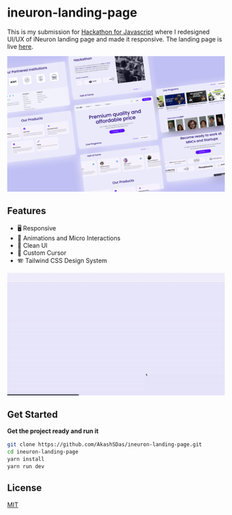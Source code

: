 # ineuron-landing-page

This is my submission for [Hackathon for Javascript](https://www.findcoder.io/challenges/Hackathon%20for%20Javascript%20live%20batch/62e3ddecf1306512201c9de0) where I redesigned UI/UX of iNeuron landing page and made it responsive. The landing page is live [here](https://ineuron-landing-page-nine.vercel.app/).

![Cover Image](docs/cover.png)

## Features

- 🖥 Responsive
- 🤩 Animations and Micro Interactions
- 🎹 Clean UI
- 🦄 Custom Cursor
- 🪗 Tailwind CSS Design System

![Gif](docs/cover-gif.gif)

## Get Started

**Get the project ready and run it**

```bash
git clone https://github.com/AkashSDas/ineuron-landing-page.git
cd ineuron-landing-page
yarn install
yarn run dev
```

## License

[MIT](LICENSE)
